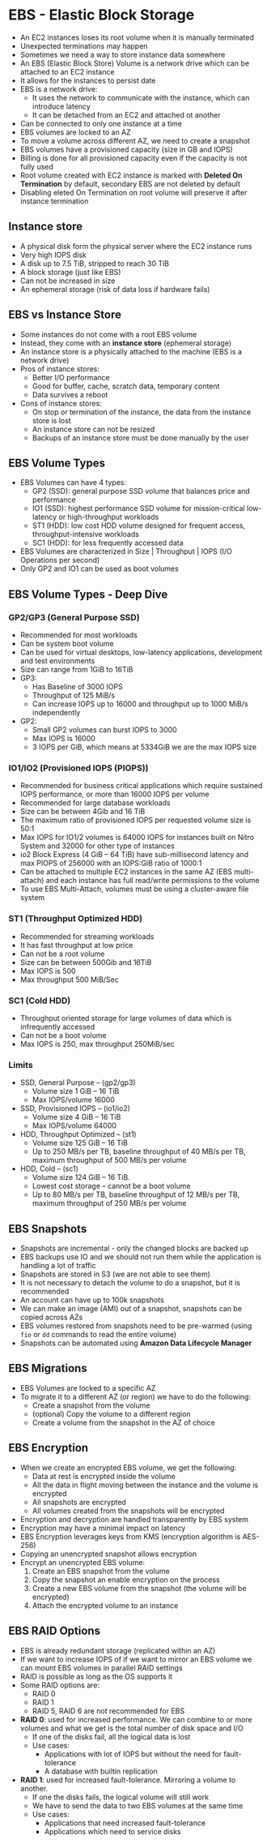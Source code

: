 # EBS - Elastic Block Storage

- An EC2 instances loses its root volume when it is manually terminated
- Unexpected terminations may happen
- Sometimes we need a way to store instance data somewhere
- An EBS (Elastic Block Store) Volume is a network drive which can be attached to an EC2 instance
- It allows for the instances to persist date
- EBS is a network drive:
    - It uses the network to communicate with the instance, which can introduce latency
    - It can be detached from an EC2 and attached ot another
- Can be connected to only one instance at a time
- EBS volumes are locked to an AZ
- To move a volume across different AZ, we need to create a snapshot
- EBS volumes have a provisioned capacity (size in GB and IOPS)
- Billing is done for all provisioned capacity even if the capacity is not fully used
- Root volume created with EC2 instance is marked with **Deleted On Termination** by default, secondary EBS are not deleted by default
- Disabling eleted On Termination on root volume will preserve it after instance termination

## Instance store 

- A physical disk form the physical server where the EC2 instance runs
- Very high IOPS disk
- A disk up to 7.5 TiB, stripped to reach 30 TiB
- A block storage (just like EBS)
- Can not be increased in size
- An ephemeral storage (risk of data loss if hardware fails)

## EBS vs Instance Store

- Some instances do not come with a root EBS volume
- Instead, they come with an **instance store** (ephemeral storage)
- An instance store is  a physically attached to the machine (EBS is a network drive)
- Pros of instance stores:
    - Better I/O performance
    - Good for buffer, cache, scratch data, temporary content
    - Data survives a reboot
- Cons of instance stores:
    - On stop or termination of the instance, the data from the instance store is lost
    - An instance store can not be resized
    - Backups of an instance store must be done manually by the user

## EBS Volume Types

- EBS Volumes can have 4 types:
    - GP2 (SSD): general purpose SSD volume that balances price and performance
    - IO1 (SSD): highest performance SSD volume for mission-critical low-latency or high-throughput workloads
    - ST1 (HDD): low cost HDD volume designed for frequent access, throughput-intensive workloads
    - SC1 (HDD): for less frequently accessed data
- EBS Volumes are characterized in Size | Throughput | IOPS (I/O Operations per second)
- Only GP2 and IO1 can be used as boot volumes

## EBS Volume Types - Deep Dive

### GP2/GP3 (General Purpose SSD)

- Recommended for most workloads
- Can be system boot volume
- Can be used for virtual desktops, low-latency applications, development and test environments
- Size can range from 1GiB to 16TiB
- GP3: 
    - Has Baseline of 3000 IOPS
    - Throughput of 125 MiB/s 
    - Can increase IOPS up to 16000 and throughput up to 1000 MiB/s independently
- GP2:
    - Small GP2 volumes can burst IOPS to 3000 
    - Max IOPS is 16000
    - 3 IOPS per GiB, which means at 5334GiB we are the max IOPS size

### IO1/IO2 (Provisioned IOPS (PIOPS)) 

- Recommended for business critical applications which require sustained IOPS performance, or more than 16000 IOPS per volume
- Recommended for large database workloads
- Size can be between 4Gib and 16 TiB
- The maximum ratio of provisioned IOPS per requested volume size is 50:1
- Max IOPS for IO1/2 volumes is 64000 IOPS for instances built on Nitro System and 32000 for other type of instances
- io2 Block Express (4 GiB – 64 TiB) have sub-millisecond latency and max PIOPS of 256000 with an IOPS:GiB ratio of 1000:1
- Can be attached to multiple EC2 instances in the same AZ (EBS multi-attach) and each instance has full read/write permissions to the volume
- To use EBS Multi-Attach, volumes must be using a cluster-aware file system

### ST1 (Throughput Optimized HDD)

- Recommended for streaming workloads
- It has fast throughput at low price
- Can not be a root volume
- Size can be between 500Gib and 16TiB
- Max IOPS is 500
- Max throughput 500 MiB/Sec

### SC1 (Cold HDD)

- Throughput oriented storage for large volumes of data which is infrequently accessed
- Can not be a boot volume
- Max IOPS is 250, max throughput 250MiB/sec

### Limits

- SSD, General Purpose – (gp2/gp3)
    - Volume size 1 GiB – 16 TiB
    - Max IOPS/volume 16000
- SSD, Provisioned IOPS – (io1/io2)
    - Volume size 4 GiB – 16 TiB
    - Max IOPS/volume 64000
- HDD, Throughput Optimized – (st1)
    - Volume size 125 GiB – 16 TiB 
    - Up to 250 MB/s per TB, baseline throughput of 40 MB/s per TB, maximum throughput of 500 MB/s per volume
- HDD, Cold – (sc1)
    - Volume size 124 GiB – 16 TiB.
    - Lowest cost storage – cannot be a boot volume
    - Up to 80 MB/s per TB, baseline throughput of 12 MB/s per TB, maximum throughput of 250 MB/s per volume

## EBS Snapshots

- Snapshots are incremental - only the changed blocks are backed up
- EBS backups use IO and we should not run them while the application is handling a lot of traffic
- Snapshots are stored in S3 (we are not able to see them)
- It is not necessary to detach the volume to do a snapshot, but it is recommended
- An account can have up to 100k snapshots
- We can make an image (AMI) out of a snapshot, snapshots can be copied across AZs
- EBS volumes restored from snapshots need to be pre-warmed (using `fio` or `dd` commands to read the entire volume)
- Snapshots can be automated using **Amazon Data Lifecycle Manager**

## EBS Migrations

- EBS Volumes are locked to a specific AZ
- To migrate it to a different AZ (or region) we have to do the following:
    - Create a snapshot from the volume
    - (optional) Copy the volume to a different region
    - Create a volume from the snapshot in the AZ of choice

## EBS Encryption

- When we create an encrypted EBS volume, we get the following:
    - Data at rest is encrypted inside the volume
    - All the data in flight moving between the instance and the volume is encrypted
    - All snapshots are encrypted
    - All volumes created from the snapshots will be encrypted
- Encryption and decryption are handled transparently by EBS system
- Encryption may have a minimal impact on latency
- EBS Encryption leverages keys from KMS (encryption algorithm is AES-256)
- Copying an unencrypted snapshot allows encryption
- Encrypt an unencrypted EBS volume:
    1. Create an EBS snapshot from the volume
    2. Copy the snapshot an enable encryption on the process
    3. Create a new EBS volume from the snapshot (the volume will be encrypted)
    4. Attach the encrypted volume to an instance

## EBS RAID Options

- EBS is already redundant storage (replicated within an AZ)
- If we want to increase IOPS of if we want to mirror an EBS volume we can mount EBS volumes in parallel RAID settings
- RAID is possible as long as the OS supports it
- Some RAID options are:
    - RAID 0
    - RAID 1
    - RAID 5, RAID 6 are not recommended for EBS
- **RAID 0**: used for increased performance. We can combine to or more volumes and what we get is the total number of disk space and I/O
    - If one of the disks fail, all the logical data is lost
    - Use cases:
        - Applications with lot of IOPS but without the need for fault-tolerance
        - A database with builtin replication
- **RAID 1**: used for increased fault-tolerance. Mirroring a volume to another.
    - If one the disks fails, the logical volume will still work
    - We have to send the data to two EBS volumes at the same time
    - Use cases:
        - Applications that need increased fault-tolerance
        - Applications which need to service disks
